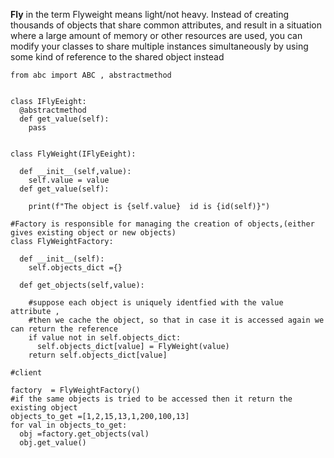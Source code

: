 
<strong>Fly</strong> in the term Flyweight means light/not heavy. 
Instead of creating thousands of objects that share common attributes, and result in a situation
where a large amount of memory or other resources are used, you can modify your classes to share
multiple instances simultaneously by using some kind of reference to the shared object instead


```
from abc import ABC , abstractmethod


class IFlyEeight:
  @abstractmethod
  def get_value(self):
    pass


class FlyWeight(IFlyEeight):
  
  def __init__(self,value):
    self.value = value
  def get_value(self):
    
    print(f"The object is {self.value}  id is {id(self)}")

#Factory is responsible for managing the creation of objects,(either gives existing object or new objects)
class FlyWeightFactory:
  
  def __init__(self):
    self.objects_dict ={}
    
  def get_objects(self,value):
    
    #suppose each object is uniquely identfied with the value attribute , 
    #then we cache the object, so that in case it is accessed again we can return the reference
    if value not in self.objects_dict:
      self.objects_dict[value] = FlyWeight(value)
    return self.objects_dict[value]

#client 

factory  = FlyWeightFactory()
#if the same objects is tried to be accessed then it return the existing object
objects_to_get =[1,2,15,13,1,200,100,13]
for val in objects_to_get:
  obj =factory.get_objects(val)
  obj.get_value()
    
    
    
